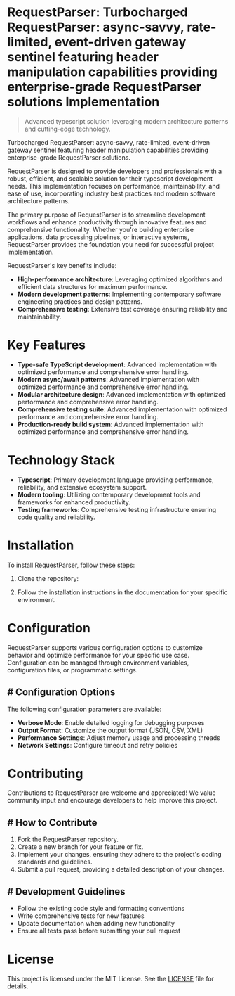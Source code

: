 <!-- fallback_RequestParser_20250804210247_62520 -->

# RequestParser: Turbocharged RequestParser: async-savvy, rate-limited, event-driven gateway sentinel featuring header manipulation capabilities providing enterprise-grade RequestParser solutions Implementation
> Advanced typescript solution leveraging modern architecture patterns and cutting-edge technology.

Turbocharged RequestParser: async-savvy, rate-limited, event-driven gateway sentinel featuring header manipulation capabilities providing enterprise-grade RequestParser solutions.

RequestParser is designed to provide developers and professionals with a robust, efficient, and scalable solution for their typescript development needs. This implementation focuses on performance, maintainability, and ease of use, incorporating industry best practices and modern software architecture patterns.

The primary purpose of RequestParser is to streamline development workflows and enhance productivity through innovative features and comprehensive functionality. Whether you're building enterprise applications, data processing pipelines, or interactive systems, RequestParser provides the foundation you need for successful project implementation.

RequestParser's key benefits include:

* **High-performance architecture**: Leveraging optimized algorithms and efficient data structures for maximum performance.
* **Modern development patterns**: Implementing contemporary software engineering practices and design patterns.
* **Comprehensive testing**: Extensive test coverage ensuring reliability and maintainability.

# Key Features

* **Type-safe TypeScript development**: Advanced implementation with optimized performance and comprehensive error handling.
* **Modern async/await patterns**: Advanced implementation with optimized performance and comprehensive error handling.
* **Modular architecture design**: Advanced implementation with optimized performance and comprehensive error handling.
* **Comprehensive testing suite**: Advanced implementation with optimized performance and comprehensive error handling.
* **Production-ready build system**: Advanced implementation with optimized performance and comprehensive error handling.

# Technology Stack

* **Typescript**: Primary development language providing performance, reliability, and extensive ecosystem support.
* **Modern tooling**: Utilizing contemporary development tools and frameworks for enhanced productivity.
* **Testing frameworks**: Comprehensive testing infrastructure ensuring code quality and reliability.

# Installation

To install RequestParser, follow these steps:

1. Clone the repository:


2. Follow the installation instructions in the documentation for your specific environment.

# Configuration

RequestParser supports various configuration options to customize behavior and optimize performance for your specific use case. Configuration can be managed through environment variables, configuration files, or programmatic settings.

## # Configuration Options

The following configuration parameters are available:

* **Verbose Mode**: Enable detailed logging for debugging purposes
* **Output Format**: Customize the output format (JSON, CSV, XML)
* **Performance Settings**: Adjust memory usage and processing threads
* **Network Settings**: Configure timeout and retry policies

# Contributing

Contributions to RequestParser are welcome and appreciated! We value community input and encourage developers to help improve this project.

## # How to Contribute

1. Fork the RequestParser repository.
2. Create a new branch for your feature or fix.
3. Implement your changes, ensuring they adhere to the project's coding standards and guidelines.
4. Submit a pull request, providing a detailed description of your changes.

## # Development Guidelines

* Follow the existing code style and formatting conventions
* Write comprehensive tests for new features
* Update documentation when adding new functionality
* Ensure all tests pass before submitting your pull request

# License

This project is licensed under the MIT License. See the [LICENSE](https://github.com/coralnws/RequestParser/blob/main/LICENSE) file for details.
